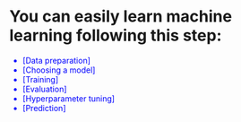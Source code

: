 # You can easily learn machine learning following this step:
<font color='blue'>
  
* [Data preparation]
* [Choosing a model]
* [Training]
* [Evaluation]
* [Hyperparameter tuning]
* [Prediction]


